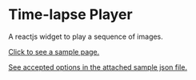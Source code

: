 # Time-lapse Player
A reactjs widget to play a sequence of images.

[Click to see a sample page.](http://babaosoftware.com/apps/timelapse/timelapse.html)

[See accepted options in the attached sample json file.](json/timelapse.json)
